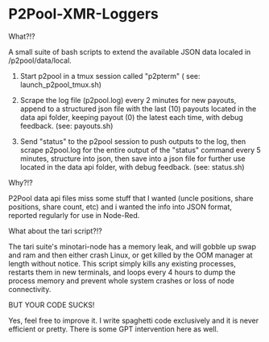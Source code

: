 # P2Pool-XMR-Loggers

What?!?

A small suite of bash scripts to extend the available JSON data localed in /p2pool/data/local.

  1. Start p2pool in a tmux session called "p2pterm" ( see: launch_p2pool_tmux.sh)
     
  2. Scrape the log file (p2pool.log) every 2 minutes for new payouts, append to a structured json file with the last (10) payouts located in the data api folder, keeping payout (0) the latest each time, with debug feedback. (see: payouts.sh)
     
  3. Send "status" to the p2pool session to push outputs to the log, then scrape p2pool.log for the entire output of the "status" command every 5 minutes, structure into json, then save into a json file for further use located in the data api folder, with debug feedback. (see: status.sh)

Why?!?

  P2Pool data api files miss some stuff that I wanted (uncle positions, share positions, share count, etc) and i wanted the info into JSON format, reported regularly for use in Node-Red.


What about the tari script?!?

  The tari suite's minotari-node has a memory leak, and will gobble up swap and ram and then either crash Linux, or get killed by the OOM manager at length without notice.  This script simply kills any existing processes, restarts them in new terminals, and loops every 4 hours to dump the process memory and prevent whole system crashes or loss of node connectivity.

BUT YOUR CODE SUCKS!

  Yes, feel free to improve it. I write spaghetti code exclusively and it is never efficient or pretty. There is some GPT intervention here as well.
